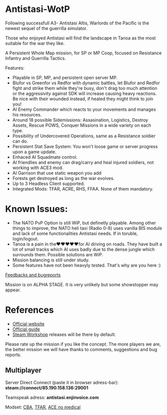 # Antistasi-WotP
Following successfull A3- Antistasi Altis, Warlords of the Pacific is the newest sequel of the guerrilla simulator. 

Those who enjoyed Antistasi will find the landscape in Tanoa as the most suitable for the war they like.

A Persistent Whole Map mission, for SP or MP Coop, focused on Resistance Infantry and Guerrilla Tactics. 

Features: 

- Playable in SP, MP, and persistent open server MP.
- Blufor vs Greenfor vs Redfor with dynamic battles, let Blufor and Redfor fight and strike them while they're busy, don't drag too much attention or the aggressivity against SDK will increase causing heavy reactions. Be nice with their wounded instead, if healed they might think to join you!
- AI Enemy Commander which reacts to your movements and manages his resources.
- Around 18 possible Sidemissions: Assasination, Logistics, Destroy Assets, Rescue POWS, Conquer Missions in a wide variety on each type.
- Possibility of Undercovered Operations, same as a Resistance soldier can do.
- Persistent Stat Save System: You won't loose game or server progress upon a game update. 
- Enhaced AI Squadmate control.
- AI friendlies and enemy can drag/carry and heal injured soldiers, not working with ACE3 mod.
- AI Garrison that use static weapon you add 
- Forests get destroyed as long as the war evolves. 
- Up to 3 Headless Client supported. 
- Integrated Mods: TFAR, ACRE, RHS, FFAA. None of them mandatory. 

# Known Issues:

- The NATO PvP Option is still WiP, but definetly playable. Among other things to improve, the NATO heli taxi (Radio 0-8) uses vanilla BIS module and lack of some functionalities Antistasi needs. If in toruble, login/logout.
- Tanoa is a pain in the♥♥♥♥♥for AI driving on roads. They have built a lot of small tracks which AI uses badly due to the dense jungle which surrounds them. Possible solutions are WiP.
- Mission balancing is still under study.
- Some features have not been heavyly tested. That's why are you here :)

[Feedbacks and bugreports](https://github.com/A3Antistasi/Antistasi-WotP/issues/new)

Mission is on ALPHA STAGE. It is very unlikely but some showstopper may appear.

# References

- [Official website](http://a3antistasi.enjin.com/)
- [Official guide](https://docs.google.com/document/d/1cCptf8Uo-mBHRhIqx1BPznECzgRqwJuj70AGjiI6KOI/edit)
- [Steam Workshop](http://steamcommunity.com/sharedfiles/filedetails/?id=750430992) releases will be there by default.

Please rate up the mission if you like the concept. The more players we are, the better mission we will have thanks to comments, suggestions and bug reports.
## Multiplayer

Server Direct Connect (paste it in browser adress-bar): **steam://connect/85.190.158.136:29001**

Teamspeak adress: **antistasi.enjinvoice.com** 

Modset: [CBA](http://steamcommunity.com/sharedfiles/filedetails/?id=450814997), [TFAR](http://steamcommunity.com/sharedfiles/filedetails/?id=620019431), [ACE no medical](http://steamcommunity.com/sharedfiles/filedetails/?id=1316471790)

